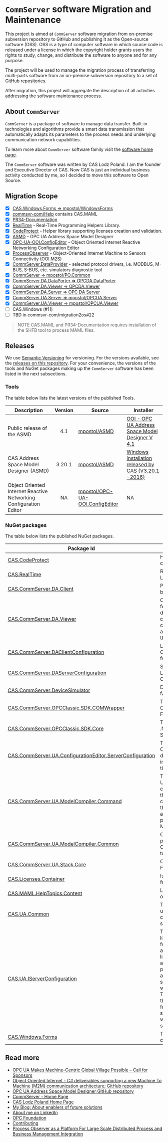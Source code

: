 # `CommServer` software Migration and Maintenance

This project is aimed at `CommServer` software migration from on-premise subversion repository to GitHub and publishing it as the Open-source software (OSS). OSS is a type of computer software in which source code is released under a license in which the copyright holder grants users the rights to study, change, and distribute the software to anyone and for any purpose.

The project will be used to manage the migration process of transferring multi-parts software from an on-premise subversion repository to a set of GitHub repositories.

After migration, this project will aggregate the description of all activities addressing the software maintenance process.

## About `CommServer`

`CommServer` is a package of software to manage data transfer. Built-in technologies and algorithms provide a smart data transmission that automatically adapts its parameters to the process needs and underlying communication network capabilities.

To learn more about `CommServer` software family visit the [software home page][comsvr].

The `CommServer` software was written by CAS Lodz Poland. I am the founder and Executive Director of CAS. Now CAS is just an individual business activity conducted by me, so I decided to move this software to Open Source.

## Migration Scope

- [x] [CAS.Windows.Forms => mpostol/WindowsForms][WindowsForms]
- [x] [commsvr-com/Help](https://github.com/commsvr-com/Help) contains CAS.MAML
- [x] [PR34-Documentation](https://github.com/commsvr-com/Documentation)
- [x] [RealTime][RealTime] - Real-Time Programming Helpers Library.
- [x] [CodeProtect][CodeProtect] - Helper library supporting licenses creation and validation.
- [x] [ASMD][ASMD] - OPC UA Address Space Model Designer
- [x] [OPC-UA-OOI.ConfigEditor][OPC-UA-OOI.ConfigEditor] - Object Oriented Internet Reactive Networking Configuration Editor
- [x] [ProcessObserver][PO] - Object-Oriented Internet Machine to Sensors Connectivity (OOI.M2S)
- [x] [CommServer.DataProvider][DataProviders] - selected protocol drivers, i.e. MODBUS, M-BUS, S-BUS, etc. simulators diagnostic tool
- [x] [CommServer => mpostol/PO.Common][PO.Common]
- [x] [CommServer.DA.DataPorter => OPCDA.DataPorter][OPCDA.DataPorter]
- [x] [CommServer.DA.Viewer => OPCDA.Viewer][OPCDA.Viewer] 
- [x] [CommServer.DA.Server => OPC DA Server][OPCDA.Server]
- [x] [CommServer.UA.Server => mpostol/OPCUA.Server][OPCUA.Server]
- [x] [CommServer.UA.Viewer => mpostol/OPCUA.Viewer][OPCUA.Viewer]
- [ ] CAS.Windows (#11)
- [ ] TBD in commsvr-com/migration2os#22

> NOTE CAS.MAML and PR34-Documentation requires installation of the SHFB tool to process MAML files.

## Releases

We use [Semantic Versioning](http://semver.org/) for versioning. For the versions available, see the [releases on this repository](https://github.com/commsvr-com/migration2os/releases). For your convenience, the versions of the tools and NuGet packages making up the `CommServer` software has been listed in the next subsections.

### Tools

The table below lists the latest versions of the published Tools.

| Description                                                       | Version | Source                                          | Installer                                                                                                            |
| ----------------------------------------------------------------- | :-----: | ----------------------------------------------- | -------------------------------------------------------------------------------------------------------------------- |
| Public release of the ASMD                                        |   4.1   | [mpostol/ASMD][ASMD]                            | [OOI - OPC UA Address Space Model Designer V 4.1](https://github.com/mpostol/ASMD/releases/tag/4.1.0)                |
| CAS Address Space Model Designer (ASMD)                           | 3.20.1  | [mpostol/ASMD][ASMD]                            | [Windows installation released by CAS (V3.20.1 -2016)](http://www.commsvr.com/COInstal/UAModelDesignerPro/setup.exe) |
| Object Oriented Internet Reactive Networking Configuration Editor |   NA    | [mpostol/OPC-UA-OOI.ConfigEditor][ConfigEditor] | NA                                                                                                                   |

### NuGet packages

The table below lists the published NuGet packages.

| Package Id                                                                                 | Description                                                                                                                                                                                                                                                                                                                                                                                                                                                                                                                                             |                            Source                             |
| ------------------------------------------------------------------------------------------ | ------------------------------------------------------------------------------------------------------------------------------------------------------------------------------------------------------------------------------------------------------------------------------------------------------------------------------------------------------------------------------------------------------------------------------------------------------------------------------------------------------------------------------------------------------- | :-----------------------------------------------------------: |
| [CAS.CodeProtect](https://www.nuget.org/packages/CAS.CodeProtect/)                         | Helper library supporting licenses creation and validation.                                                                                                                                                                                                                                                                                                                                                                                                                                                                                             | [mpostol/CodeProtect](https://github.com/mpostol/CodeProtect) |
| [CAS.RealTime][asmdn]                                                                      | Real-Time Programming Helpers Library.                                                                                                                                                                                                                                                                                                                                                                                                                                                                                                                  |    [mpostol/RealTime](https://github.com/mpostol/RealTime)    |
| [CAS.CommServer.DA.Client][asmdn]                                                          | Provides set of assemblies that may be used by the OPC DA Clients.                                                                                                                                                                                                                                                                                                                                                                                                                                                                                      |                              NA                               |
| [CAS.CommServer.DA.Viewer][asmdn]                                                          | CommServer OPC Viewer is a full featured OPC client designed to help during installation, testing, and configuration of OPC Data Access compliant servers. This tool is available as standalone or included in the other software packages.                                                                                                                                                                                                                                                                                                             |                              NA                               |
| [CAS.CommServer.DAClientConfiguration][asmdn]                                              | Library supporting OPC Classic Configuration management functions.                                                                                                                                                                                                                                                                                                                                                                                                                                                                                      |                              NA                               |
| [CAS.CommServer.DAServerConfiguration][asmdn]                                              | Server Configuration Management Library provides CAS.NetworkConfigLib namespace.                                                                                                                                                                                                                                                                                                                                                                                                                                                                        |                              NA                               |
| [CAS.CommServer.DeviceSimulator][asmdn]                                                    | Device Simulator for CommServer family.                                                                                                                                                                                                                                                                                                                                                                                                                                                                                                                 |                              NA                               |
| [CAS.CommServer.OPCClassic.SDK.COMWrapper][asmdn]                                          | The COM Wrapper library for OPC Classic .NET API based on OPC Foundation SDK 2.01.106.                                                                                                                                                                                                                                                                                                                                                                                                                                                                  |                              NA                               |
| [CAS.CommServer.OPCClassic.SDK.Core][asmdn]                                                | The Core library for OPC Classic .NET API based on OPC Foundation SDK 2.01.106.                                                                                                                                                                                                                                                                                                                                                                                                                                                                         |                              NA                               |
| [CAS.CommServer.UA.ConfigurationEditor.ServerConfiguration][asmdn]                         | This plug-in is used to configure the CAS OPC UA CommServer and define bindings of the model instance nodes with the actual real-time process data source.                                                                                                                                                                                                                                                                                                                                                                                              |                              NA                               |
| [CAS.CommServer.UA.ModelCompiler.Command][asmdn]                                           | The Model Compiler generates UANodeSet, C# and ANSI C source code from XML files which include the UA Services, data-types, error codes, etc.; and numerous CSV files that contain NodeIds, error codes, and attributes etc. To be used as a plug-in by the CAS Address Space Model Designer.                                                                                                                                                                                                                                                           |                              NA                               |
| [CAS.CommServer.UA.ModelCompiler.Common][asmdn]                                            | OPC UA ModelCompiler common part separated form the CAS.CommServer.UA.ModelCompiler to provide the standard model.                                                                                                                                                                                                                                                                                                                                                                                                                                      |                              NA                               |
| [CAS.CommServer.UA.Stack.Core][asmdn]                                                      | OPC UA Stack provided by OPC Foundation and refactored by CAS.                                                                                                                                                                                                                                                                                                                                                                                                                                                                                          |                              NA                               |
| [CAS.Licenses.Container][asmdn]                                                            | Is deprecated and will be removed from the dependence's chain                                                                                                                                                                                                                                                                                                                                                                                                                                                                                           |                              NA                               |
| [CAS.MAML.HelpTopics.Content][asmdn]                                                       | Library containing schema definition of the all topics xml file.                                                                                                                                                                                                                                                                                                                                                                                                                                                                                        |                              NA                               |
| [CAS.UA.Common][asmdn]                                                                     | The library contains a shared helpers used to process OPC UA data. It contains Types definition and serialization classes.                                                                                                                                                                                                                                                                                                                                                                                                                              |                              NA                               |
| [CAS.UA.IServerConfiguration](https://www.nuget.org/packages/CAS.UA.IServerConfiguration/) | The CAS.UA.IServerConfiguration library contains a shared interfaces for server configuration which UA applications can reference.The library provides an abstraction over any OPC UA server configuration plug-in. Using the library allows an application to indirectly access the server configuration attributes without relying on hard references. The hope is that using this library, third-party applications and frameworks can begin to leverage server configuration management without tying themselves down to a specific implementation. |  [mpostol/OPC-UA-OOI](https://github.com/mpostol/OPC-UA-OOI)  |
| [CAS.Windows.Forms][asmdn]                                                                 | The library contains Windows.Forms controls.                                                                                                                                                                                                                                                                                                                                                                                                                                                                                                            |                              NA                               |

## Read more

- [OPC UA Makes Machine-Centric Global Village Possible – Call for Sponsors][Wordpress.Sponsors]
- [Object Oriented Internet - C# deliverables supporting a new Machine To Machine (M2M) communication architecture; GitHub repository][OOI]
- [OPC UA Address Space Model Designer;GitHub repository](ASMD)
- [CommServer - Home Page][comsvr]
- [CAS Lodz Poland Home Page][CAS]
- [My Blog: About enablers of future solutions](http://wwww.mpostol.wordpress.com/)
- [About me on LinkedIn](https://pl.linkedin.com/in/mpostol)
- [OPC Foundation](https://opcfoundation.org/)
- [Contributing](https://github.com/commsvr-com/migration2os/blob/master/CONTRIBUTING.md)
- [Process Observer as a Platform For Large Scale Distributed Process and Business Management Integration][POCommSvr]

[Wordpress.Sponsors]: https://mpostol.wordpress.com/2020/01/03/opc-ua-makes-machine-centric-global-village-possible-call-for-sponsors/
[CodeProtect]: https://github.com/mpostol/CodeProtect
[ConfigEditor]: https://github.com/mpostol/OPC-UA-OOI.ConfigEditor
[CAS]:https://www.cas.eu/
[comsvr]:https://www.commsvr.com/
[asmdn]:https://github.com/mpostol/ASMD/tree/master/_nugets
[OOI]:https://github.com/mpostol/OPC-UA-OOI
[ASMD]:https://github.com/mpostol/ASMD
[PO]:https://github.com/mpostol/ProcessObserver
[POCommSvr]:http://www.commsvr.com/DownloadCenter/Publications/IdeaofProcessObserver.aspx
[OPC-UA-OOI.ConfigEditor]:https://github.com/mpostol/OPC-UA-OOI.ConfigEditor
[RealTime]: https://github.com/mpostol/RealTime
[PO.Common]:https://github.com/mpostol/PO.Common
[DataProviders]: https://github.com/mpostol/ProcessObserver.DataProviders
[OPCUA.Viewer]:https://github.com/mpostol/OPCUA.Viewer
[OPCUA.Server]:https://github.com/mpostol/OPCUA.Server
[OPCDA.DataPorter]:https://github.com/mpostol/OPCDA.DataPorter
[OPCDA.Server]:https://github.com/mpostol/OPCDA.Server
[WindowsForms]:https://github.com/mpostol/WindowsForms
[OPCDA.Viewer]: https://github.com/mpostol/OPCDA.Viewer